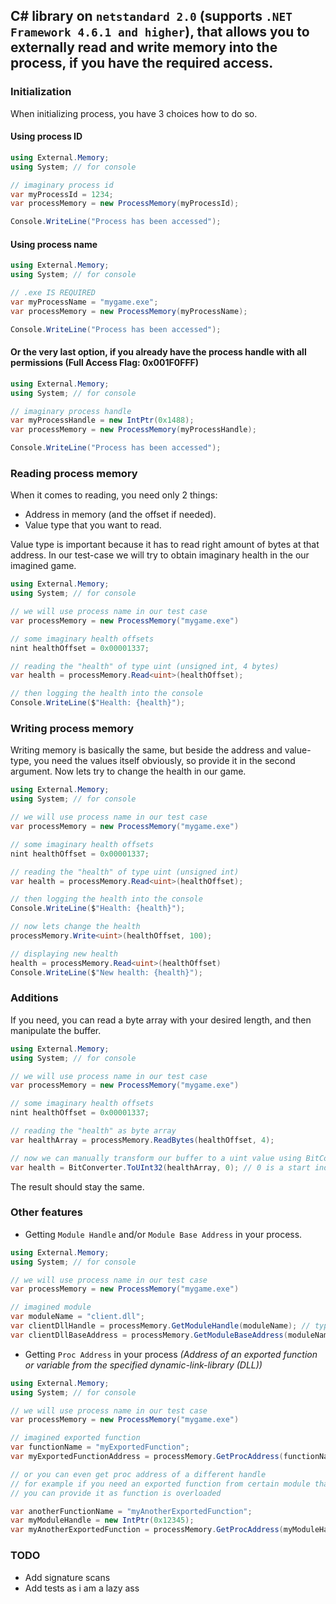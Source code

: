 ## C# library on `netstandard 2.0` (supports `.NET Framework 4.6.1 and higher`), that allows you to externally read and write memory into the process, if you have the required access.

### Initialization
When initializing process, you have 3 choices how to do so.

#### Using process ID
```csharp
using External.Memory;
using System; // for console

// imaginary process id
var myProcessId = 1234;
var processMemory = new ProcessMemory(myProcessId);

Console.WriteLine("Process has been accessed");
```

#### Using process name
```csharp
using External.Memory;
using System; // for console

// .exe IS REQUIRED
var myProcessName = "mygame.exe";
var processMemory = new ProcessMemory(myProcessName);

Console.WriteLine("Process has been accessed");
```

#### Or the very last option, if you already have the process handle with all permissions (Full Access Flag: 0x001F0FFF)
```csharp
using External.Memory;
using System; // for console

// imaginary process handle
var myProcessHandle = new IntPtr(0x1488);
var processMemory = new ProcessMemory(myProcessHandle);

Console.WriteLine("Process has been accessed");
```

### Reading process memory
When it comes to reading, you need only 2 things:
- Address in memory (and the offset if needed).
- Value type that you want to read.

Value type is important because it has to read right amount of bytes at that address.
In our test-case we will try to obtain imaginary health in the our imagined game.

```csharp
using External.Memory;
using System; // for console

// we will use process name in our test case
var processMemory = new ProcessMemory("mygame.exe")

// some imaginary health offsets
nint healthOffset = 0x00001337;

// reading the "health" of type uint (unsigned int, 4 bytes)
var health = processMemory.Read<uint>(healthOffset);

// then logging the health into the console
Console.WriteLine($"Health: {health}");
```

### Writing process memory
Writing memory is basically the same, but beside the address and value-type, you need the values itself obviously, so provide it in the second argument.
Now lets try to change the health in our game.

```csharp
using External.Memory;
using System; // for console

// we will use process name in our test case
var processMemory = new ProcessMemory("mygame.exe")

// some imaginary health offsets
nint healthOffset = 0x00001337;

// reading the "health" of type uint (unsigned int)
var health = processMemory.Read<uint>(healthOffset);

// then logging the health into the console
Console.WriteLine($"Health: {health}");

// now lets change the health
processMemory.Write<uint>(healthOffset, 100);

// displaying new health
health = processMemory.Read<uint>(healthOffset)
Console.WriteLine($"New health: {health}");
```

### Additions
If you need, you can read a byte array with your desired length, and then manipulate the buffer.

```csharp
using External.Memory;
using System; // for console

// we will use process name in our test case
var processMemory = new ProcessMemory("mygame.exe")

// some imaginary health offsets
nint healthOffset = 0x00001337;

// reading the "health" as byte array
var healthArray = processMemory.ReadBytes(healthOffset, 4);

// now we can manually transform our buffer to a uint value using BitConverter class
var health = BitConverter.ToUInt32(healthArray, 0); // 0 is a start index
```

The result should stay the same.

### Other features
- Getting `Module Handle` and/or `Module Base Address` in your process.

```csharp
using External.Memory;
using System; // for console

// we will use process name in our test case
var processMemory = new ProcessMemory("mygame.exe")

// imagined module
var moduleName = "client.dll";
var clientDllHandle = processMemory.GetModuleHandle(moduleName); // type: IntPtr
var clientDllBaseAddress = processMemory.GetModuleBaseAddress(moduleName); // type: IntPtr
```

- Getting `Proc Address` in your process _(Address of an exported function or variable from the specified dynamic-link-library (DLL))_

```csharp
using External.Memory;
using System; // for console

// we will use process name in our test case
var processMemory = new ProcessMemory("mygame.exe")

// imagined exported function
var functionName = "myExportedFunction";
var myExportedFunctionAddress = processMemory.GetProcAddress(functionName);

// or you can even get proc address of a different handle
// for example if you need an exported function from certain module that you might have obtained earlier
// you can provide it as function is overloaded

var anotherFunctionName = "myAnotherExportedFunction";
var myModuleHandle = new IntPtr(0x12345);
var myAnotherExportedFunction = processMemory.GetProcAddress(myModuleHandle, anotherFunctionName);
```

### TODO
- Add signature scans
- Add tests as i am a lazy ass
